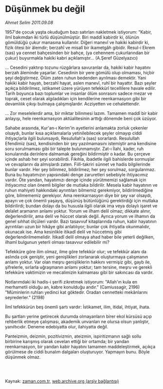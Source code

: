 # Düşünmek bu değil

*Ahmet Selim 2011.09.08*

<td class="columnist-detail">
<p>1957'de çocuk yaşta okuduğum bazı satırları nakletmek istiyorum: "Kabir, ilmî bakımdan iki türlü düşünülmüştür. Biri maddî kabirdir ki, ölünün gömüldüğü çukur manasına kullanılır. Diğeri manevî ve hakiki kabirdir ki, fizik ötesi bir âlemdir; berzahî ve misalî bir ikametgâh gibidir. Resul-i Ekrem (sas) ya cennet bahçesinden bir bahçe, (ya cehennem çukurlarından bir çukur) buyurmakla hakiki kabri açıklamıştır... (A.Şeref Güzelyazıcı)</p>
<p>
<div id="haberMetinDiv">
<p>... Cesedini yaktırıp tozunu rüzgârlara savuranlar da, hakiki kabir hayatını berzah âleminde yaşarlar. Cesedinin bir yere gömülü olup olmaması, hiçbir şeyi değiştirmez. Ölüm zaten ruhun bedenden ayrılması demektir. Yani hakiki kabir hayatı, berzahî hayat, aslen manevî, ruhî bir hayattır. Bazı şeyler açıkça bildirilmez, istikamet üzere yürüyen tefekkürî tecellilere havale edilir. Tarih boyunca bazı toplumlar ve insanlar ölüm sonrasını sadece mezar ve toprak, ceset olarak algıladıkları için kendilerine reenkarnasyon gibi bir devamlılık çıkışı bulmaya çalışmışlardır. Acziyetten ve cehalettendir.
<p>... Zor meselelerdir ama, bir miktar bilinmesi lazım. Tamamen maddî bir kabir anlayışı, hele reenkarnasyon aktüalitesinin arttığı dönemde beni çok üzüyor.
<p>Sahabe arasında, Kur'an-ı Kerim'in ayetlerini anlamakta zorluk çekenler olsaydı, bunlar kısa açıklamalarla yetinilebilecek şeyler olmayıp ciddi ihtiyaçlarla ilgili bulunsaydı, Resulullah'a (sas) sorarlardı. Resulullah Efendimiz (sas), kendisinden bir şey yazılmamasını istemiştir ama kendisine soru sorulmaması gibi bir talepte bulunmamıştır. Zat-ı İlahi, kader, ruh konularında derinlere dalmamak gereğini bildirmiştir o kadar. Bu çerçeve içinde ashab her şeyi sorabilirdi. Fıkıhla, ibadetle ilgili bahislerde sormuşlar ve cevaplarını da almışlardı zaten. Fiilî-takriri sünnet ve hadis bilgilerinde bunlar vardır. Her şey bilinmez, bildirilmez; her şey sorulmaz, sorgulanmaz. Buna bu hayatımızın yapısındaki denge zaruretleri sebebiyle ihtiyacımız vardır. Öte yandan, hayatımızı denge içinde yürütmemizi sağlamak için ihtiyacımız olan önemli bilgiler de mutlaka bildirilir. Mesela kabir hayatının ve ruhun mahiyeti hakkındaki ayrıntıları bilmemiz gerekmiyor, bildirilmediğine göre, bilmememiz gerekiyor. Ama reenkarnasyon diye bir şey var olsaydı, apayrı ve çok önemli yaşayış, düşünüş bütünlüğünü gerektirdiği için mutlaka bildirilirdi; bundan dolayı da bu hususla ilgili olarak ima veya dolaylı işaret ve delalet aramanın anlamı yoktur. Yorum ve ilham delil olmaz; dikkate alınır, değerlendirilir, ama delil ve hüccet olarak değil. Ayrıca yorum ve ilhamın da genel sıhhat ölçüleri vardır. Bazı tasavvuf kitaplarında ruhun, kabir hayatının ayrıntıları uzun bir hikâye gibi anlatılıyor; bunlar çok ihtiyatla okunmalıdır, okunacak ise. Ama kesinlikle itikadî delil ve hüccetmiş gibi değerlendirilmemelidir. İtikadî delil olmaya ahad haber bile yeterli değilken, ilhamî bulgunun yeterli olması tasavvur edilebilir mi?
<p>Tefekküre göre ilim olmaz, ilme göre tefekkür olur; ve tefekkür alanı da aslında çok geniştir, yeni genişlikleri zorlanarak oluşturmaya çalışmanın anlamı yoktur. Var olan meşru genişliklerin hakkını vermişiz gibi, gayb ile, şifrelerle, sırlarla uğraşmanın anlamı yoktur; tam tersine, meşru ve gerekli tefekküre vaktimizin ve mecalimizin kalmaması gibi bir sakıncası da vardır.
<p>Notlarımdaki iki hadis-i şerifi zikretmek istiyorum: "Allah'ın kula en merhametli olduğu an, kabre konulduğu andır." (Camiussagir, 2196) "Müminlerin ruhları yedinci kat göktedir. Oradan cennetteki mekânlarını seyrederler." (2198)
<p>İlmî tefekkürün beş önemli şartı vardır: İstikamet, ilim, itidal, ihtiyat, ihata.
<p>Bu şartları yerine getirecek durumda olmayanların birer ekol kürsüsü açıp rehberlik etmeye çalışması, akademik unvanları ne olursa olsun yanlıştır, yanıltıcıdır. Deneme edebiyatta olur, ilahiyatta değil.
<p>Panteizmin, deizmin, pozitivizmin, ateizmin, ispiritizmanın sağlı sollu birbirine karışmış olarak cevelan ettiği bir ortamda; bir yandan reenkarnasyon, bir yandan kabir hayatını tamamen maddeleştirmek, açıkça görülmese de ciddi bunalım dalgaları oluşturuyor. Yapmayın bunu. Böyle düşünmek olmaz. </p></p></p></p></p></p></p></p></div>
</p>


<p><br>
		 </br></p></td>

Kaynak: [zaman.com.tr](http://zaman.com.tr/yazar.do?yazino=1177500), [web.archive.org (arşiv bağlantısı)](http://web.archive.org/web/20111016152930/http://zaman.com.tr/yazar.do?yazino=1177500)
